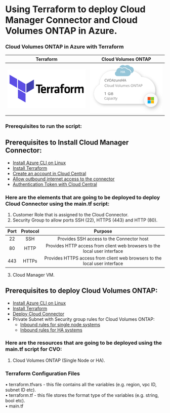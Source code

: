 # Using Terraform to deploy Cloud Manager Connector and Cloud Volumes ONTAP in Azure. <br />

### Cloud Volumes ONTAP in Azure with Terraform <br />

Terraform             |  Cloud Volumes ONTAP
:-------------------------:|:-------------------------:
![](https://github.com/jorgeedugona/CVOTerraForm/blob/main/images/terraform-icon.png)  |  ![](https://github.com/jorgeedugona/CVOTerraformAzure/blob/main/images/CVOAzure-icon.PNG)

### Prerequisites to run the script: <br />

## Prerequisites to Install Cloud Manager Connector: <br />
* [Install Azure CLI on Linux](https://docs.microsoft.com/en-us/cli/azure/install-azure-cli-linux?pivots=dnf) <br />
* [Install Terraform](https://learn.hashicorp.com/tutorials/terraform/install-cli) <br />
* [Create an account in Cloud Central](https://cloud.netapp.com/) <br />
* [Allow outbound internet access to the connector](https://docs.netapp.com/us-en/occm/reference_networking_azure.html#outbound-internet-access) <br />
* [Authentication Token with Cloud Central](https://services.cloud.netapp.com/refresh-token) <br />

### Here are the elements that are going to be deployed to deploy Cloud Connector using the main.tf script:  <br />

1. Customer Role that is assigned to the Cloud Connector. <br />
2. Security Group to allow ports SSH (22), HTTPS (443) and HTTP (80).  <br />

| Port  | Protocol | Purpose |
| :---: | :---: | :---: |
|  22   | SSH   | Provides SSH access to the Connector host |
|  80   | HTTP  | Provides HTTP access from client web browsers to the local user interface |
|  443  | HTTPs | Provides HTTPS access from client web browsers to the local user interface |

3. Cloud Manager VM.  <br />

## Prerequisites to deploy Cloud Volumes ONTAP:
* [Install Azure CLI on Linux](https://docs.microsoft.com/en-us/cli/azure/install-azure-cli-linux?pivots=dnf) <br />
* [Install Terraform](https://learn.hashicorp.com/tutorials/terraform/install-cli) <br />
* [Deploy Cloud Connector](https://github.com/jorgeedugona/CVOTerraForm/wiki/1.-Deploying-Cloud-Connector-using-Terraform) <br />
* Private Subnet with Security group rules for Cloud Volumes ONTAP:
  * [Inbound rules for single node systems](https://docs.netapp.com/us-en/occm/reference_networking_azure.html#inbound-rules-for-single-node-systems) <br />
  * [Inbound rules for HA systems](https://docs.netapp.com/us-en/occm/reference_networking_azure.html#inbound-rules-for-ha-systems) <br />

### Here are the resources that are going to be deployed using the main.tf script for CVO:  <br />

1. Cloud Volumes ONTAP (Single Node or HA). <br />

### Terraform Configuration Files   

• terraform.tfvars - this file contains all the variables (e.g. region, vpc ID, subnet ID etc).  <br />
• terraform.tf - this file stores the format type of the variables (e.g. string, bool etc).  <br />
• main.tf  <br />
